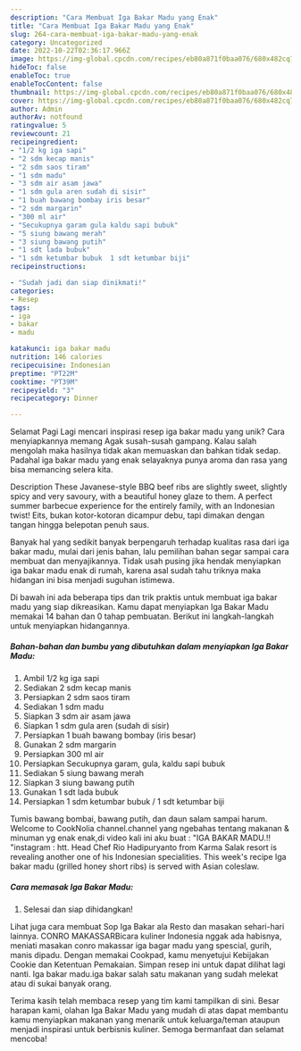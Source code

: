 ```yaml
---
description: "Cara Membuat Iga Bakar Madu yang Enak"
title: "Cara Membuat Iga Bakar Madu yang Enak"
slug: 264-cara-membuat-iga-bakar-madu-yang-enak
category: Uncategorized
date: 2022-10-22T02:36:17.966Z
image: https://img-global.cpcdn.com/recipes/eb80a871f0baa076/680x482cq70/iga-bakar-madu-foto-resep-utama.jpg
hideToc: false
enableToc: true
enableTocContent: false
thumbnail: https://img-global.cpcdn.com/recipes/eb80a871f0baa076/680x482cq70/iga-bakar-madu-foto-resep-utama.jpg
cover: https://img-global.cpcdn.com/recipes/eb80a871f0baa076/680x482cq70/iga-bakar-madu-foto-resep-utama.jpg
author: Admin
authorAv: notfound
ratingvalue: 5
reviewcount: 21
recipeingredient:
- "1/2 kg iga sapi"
- "2 sdm kecap manis"
- "2 sdm saos tiram"
- "1 sdm madu"
- "3 sdm air asam jawa"
- "1 sdm gula aren sudah di sisir"
- "1 buah bawang bombay iris besar"
- "2 sdm margarin"
- "300 ml air"
- "Secukupnya garam gula kaldu sapi bubuk"
- "5 siung bawang merah"
- "3 siung bawang putih"
- "1 sdt lada bubuk"
- "1 sdm ketumbar bubuk  1 sdt ketumbar biji"
recipeinstructions:

- "Sudah jadi dan siap dinikmati!"
categories:
- Resep
tags:
- iga
- bakar
- madu

katakunci: iga bakar madu 
nutrition: 146 calories
recipecuisine: Indonesian
preptime: "PT22M"
cooktime: "PT39M"
recipeyield: "3"
recipecategory: Dinner

---
```



Selamat Pagi Lagi mencari inspirasi resep iga bakar madu yang unik? Cara menyiapkannya memang Agak susah-susah gampang. Kalau salah mengolah maka hasilnya tidak akan memuaskan dan bahkan tidak sedap. Padahal iga bakar madu yang enak selayaknya punya aroma dan rasa yang bisa memancing selera kita.


Description These Javanese-style BBQ beef ribs are slightly sweet, slightly spicy and very savoury, with a beautiful honey glaze to them. A perfect summer barbecue experience for the entirely family, with an Indonesian twist! Eits, bukan kotor-kotoran dicampur debu, tapi dimakan dengan tangan hingga belepotan penuh saus.

Banyak hal yang sedikit banyak berpengaruh terhadap kualitas rasa dari iga bakar madu, mulai dari jenis bahan, lalu pemilihan bahan segar sampai cara membuat dan menyajikannya. Tidak usah pusing jika hendak menyiapkan iga bakar madu enak di rumah, karena asal sudah tahu triknya maka hidangan ini bisa menjadi suguhan istimewa.


Di bawah ini ada beberapa tips dan trik praktis untuk membuat iga bakar madu yang siap dikreasikan. Kamu dapat menyiapkan Iga Bakar Madu memakai 14 bahan dan 0 tahap pembuatan. Berikut ini langkah-langkah untuk menyiapkan hidangannya.

<!--inarticleads1-->

##### Bahan-bahan dan bumbu yang dibutuhkan dalam menyiapkan Iga Bakar Madu:

1. Ambil 1/2 kg iga sapi
1. Sediakan 2 sdm kecap manis
1. Persiapkan 2 sdm saos tiram
1. Sediakan 1 sdm madu
1. Siapkan 3 sdm air asam jawa
1. Siapkan 1 sdm gula aren (sudah di sisir)
1. Persiapkan 1 buah bawang bombay (iris besar)
1. Gunakan 2 sdm margarin
1. Persiapkan 300 ml air
1. Persiapkan Secukupnya garam, gula, kaldu sapi bubuk
1. Sediakan 5 siung bawang merah
1. Siapkan 3 siung bawang putih
1. Gunakan 1 sdt lada bubuk
1. Persiapkan 1 sdm ketumbar bubuk / 1 sdt ketumbar biji


Tumis bawang bombai, bawang putih, dan daun salam sampai harum. Welcome to CookNolia channel.channel yang ngebahas tentang makanan &amp; minuman yg enak enak,di video kali ini aku buat : &#34;IGA BAKAR MADU.!! &#34;instagram : htt. Head Chef Rio Hadipuryanto from Karma Salak resort is revealing another one of his Indonesian specialities. This week&#39;s recipe Iga bakar madu (grilled honey short ribs) is served with Asian coleslaw. 

<!--inarticleads2-->

##### Cara memasak Iga Bakar Madu:


1. Selesai dan siap dihidangkan!

Lihat juga cara membuat Sop Iga Bakar ala Resto dan masakan sehari-hari lainnya. CONRO MAKASSARBicara kuliner Indonesia nggak ada habisnya, meniati masakan conro makassar iga bagar madu yang spescial, gurih, manis dipadu. Dengan memakai Cookpad, kamu menyetujui Kebijakan Cookie dan Ketentuan Pemakaian. Simpan resep ini untuk dapat dilihat lagi nanti. Iga bakar madu.iga bakar salah satu makanan yang sudah melekat atau di sukai banyak orang. 

Terima kasih telah membaca resep yang tim kami tampilkan di sini. Besar harapan kami, olahan Iga Bakar Madu yang mudah di atas dapat membantu kamu menyiapkan makanan yang menarik untuk keluarga/teman ataupun menjadi inspirasi untuk berbisnis kuliner. Semoga bermanfaat dan selamat mencoba!
